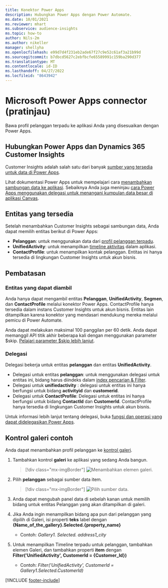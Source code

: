 ```yaml
---
title: Konektor Power Apps
description: Hubungkan Power Apps dengan Power Automate.
ms.date: 10/01/2021
ms.reviewer: mhart
ms.subservice: audience-insights
ms.topic: how-to
author: Nils-2m
ms.author: nikeller
manager: shellyha
ms.openlocfilehash: e99d7d4f231eb2ade67f27c9e52c61af3a21b99d
ms.sourcegitcommit: b7dbcd5627c2ebfbcfe65589991c159ba290d377
ms.translationtype: MT
ms.contentlocale: id-ID
ms.lasthandoff: 04/27/2022
ms.locfileid: "8643942"
---
```

# <a name="microsoft-power-apps-connector-preview"></a>Microsoft Power Apps connector (pratinjau)

Bawa profil pelanggan terpadu ke aplikasi Anda yang disesuaikan dengan Power Apps.

## <a name="connect-power-apps-and-dynamics-365-customer-insights"></a>Hubungkan Power Apps dan Dynamics 365 Customer Insights

Customer Insights adalah salah satu dari banyak [sumber yang tersedia untuk data di Power Apps](/powerapps/maker/canvas-apps/working-with-data-sources).

Lihat dokumentasi Power Apps untuk mempelajari cara [menambahkan sambungan data ke aplikasi](/powerapps/maker/canvas-apps/add-data-connection). Sebaiknya Anda juga meninjau [cara Power Apps menggunakan delegasi untuk menangani kumpulan data besar di aplikasi Canvas](/powerapps/maker/canvas-apps/delegation-overview).

## <a name="available-entities"></a>Entitas yang tersedia

Setelah menambahkan Customer Insights sebagai sambungan data, Anda dapat memilih entitas berikut di Power Apps:

- **Pelanggan**: untuk menggunakan data dari [profil pelanggan terpadu](customer-profiles.md).
- **UnifiedActivity**: untuk menampilkan [timeline aktivitas](activities.md) dalam aplikasi.
- **ContactProfile**: untuk menampilkan kontak pelanggan. Entitas ini hanya tersedia di lingkungan Customer Insights untuk akun bisnis.

## <a name="limitations"></a>Pembatasan

### <a name="retrievable-entities"></a>Entitas yang dapat diambil

Anda hanya dapat mengambil entitas **Pelanggan**, **UnifiedActivity**, **Segmen**, dan **ContactProfile** melalui konektor Power Apps. ContactProfile hanya tersedia dalam instans Customer Insights untuk akun bisnis. Entitas lain ditampilkan karena konektor yang mendasari mendukung mereka melalui pemicu di Power Automate.

Anda dapat melakukan maksimal 100 panggilan per 60 detik. Anda dapat memanggil API titik akhir beberapa kali dengan menggunakan parameter $skip. [Pelajari parameter $skip lebih lanjut](/connectors/customerinsights/#get-items-from-an-entity).

### <a name="delegation"></a>Delegasi

Delegasi bekerja untuk entitas **pelanggan** dan entitas **UnifiedActivity**. 

- Delegasi untuk entitas **pelanggan**: untuk menggunakan delegasi untuk entitas ini, bidang harus diindeks dalam [index pencarian & Filter](search-filter-index.md).  
- Delegasi untuk **unifiedactivity** : delegasi untuk entitas ini hanya berfungsi untuk bidang **activityid** dan **customerid**.  
- Delegasi untuk **ContactProfile**: Delegasi untuk entitas ini hanya berfungsi untuk bidang **ContactId** dan **CustomerId**. ContactProfile hanya tersedia di lingkungan Customer Insights untuk akun bisnis.

Untuk informasi lebih lanjut tentang delegasi, buka [fungsi dan operasi yang dapat didelegasikan Power Apps](/powerapps/maker/canvas-apps/delegation-overview). 

## <a name="example-gallery-control"></a>Kontrol galeri contoh

Anda dapat menambahkan profil pelanggan ke [kontrol galeri](/powerapps/maker/canvas-apps/add-gallery).

1. Tambahkan kontrol **galeri** ke aplikasi yang sedang Anda bangun.

    > [!div class="mx-imgBorder"]
    > ![Menambahkan elemen galeri.](media/connector-powerapps9.png "Menambahkan elemen galeri.")

2. Pilih **pelanggan** sebagai sumber data item.

    > [!div class="mx-imgBorder"]
    > ![Pilih sumber data.](media/choose-datasource-powerapps.png "Pilih sumber data.")

3. Anda dapat mengubah panel data di sebelah kanan untuk memilih bidang untuk entitas Pelanggan yang akan ditampilkan di galeri.

4. Jika Anda ingin menampilkan bidang apa pun dari pelanggan yang dipilih di Galeri, isi properti **teks** label dengan **{Name_of_the_gallery}.Selected.{property_name}**  
    - Contoh: _Gallery1. Selected. address1_city_

5. Untuk menampilkan Timeline terpadu untuk pelanggan, tambahkan elemen Galeri, dan tambahkan properti **item** dengan **Filter('UnifiedActivity', CustomerId = {Customer_Id})**  
    - Contoh: _Filter('UnifiedActivity', CustomerId = Gallery1.Selected.CustomerId)_


[!INCLUDE [footer-include](includes/footer-banner.md)]
